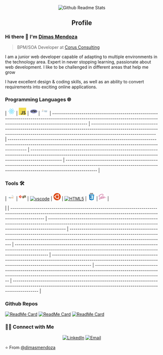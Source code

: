 <p align="center">
 <img width="100px" src="https://res.cloudinary.com/anuraghazra/image/upload/v1594908242/logo_ccswme.svg" align="center" alt="Github Readme Stats" />
 <h2 align="center">Profile</h2>
</p>

### Hi there 👋 I'm [Dimas Mendoza](https://img.freepik.com/vector-gratis/proximamente-fondo-diseno-spot-light_1017-25515.jpg?size=626&ext=jpg)

> BPM/SOA Developer at [Corus Consulting](https://www.corusconsulting.com/)

<!-- <img src="https://komarev.com/ghpvc/?username=anandmainali" alt="anandmainali" /> -->

<div>
 <p>
I am a junior web developer capable of adapting to multiple environments in the technology area. Expert in never stopping learning, passionate about web development. I like to be challenged in different areas that help me grow

I have excellent design & coding skills, as well as an ability to convert requirements into exciting online applications.

</p>
</div>

### Programming Languages 🌐

| [<img src="https://raw.githubusercontent.com/github/explore/80688e429a7d4ef2fca1e82350fe8e3517d3494d/topics/react/react.png" alt="React" width="24">](https://es.reactjs.org/) 
| [<img src="https://raw.githubusercontent.com/github/explore/80688e429a7d4ef2fca1e82350fe8e3517d3494d/topics/javascript/javascript.png" alt="jQuery" width="24">](https://www.javascript.com/) | [<img src="https://raw.githubusercontent.com/github/explore/80688e429a7d4ef2fca1e82350fe8e3517d3494d/topics/php/php.png" alt="PHP" width="24">](https://www.php.net/) | [<img src="https://raw.githubusercontent.com/github/explore/80688e429a7d4ef2fca1e82350fe8e3517d3494d/topics/java/java.png" alt="JAVA" width="24">](https://www.java.com/es/) 
| ------------------------------------------------------------------------------------------------------------------------------------------------------------------------------ | --------------------------------------------------------------------------------------------------------------------------------------------------------------------------------------------- | --------------------------------------------------------------------------------------------------------------------------------------------------------------------- | ---------------------------------------------------------------------------------------------------------------------------------------------------------------------------- | ---------------------------------------------------------------------------------------------------------------------------------------------------------------------------- |
### Tools 🛠️

| [<img src="https://raw.githubusercontent.com/github/explore/80688e429a7d4ef2fca1e82350fe8e3517d3494d/topics/mysql/mysql.png" alt="mysql" width="24">](https://www.mysql.com/) | [<img src="https://raw.githubusercontent.com/github/explore/80688e429a7d4ef2fca1e82350fe8e3517d3494d/topics/git/git.png" alt="Git" width="24">](https://git-scm.com/) | [<img src="https://upload.wikimedia.org/wikipedia/commons/thumb/2/2d/Visual_Studio_Code_1.18_icon.svg/1200px-Visual_Studio_Code_1.18_icon.svg.png" alt="vscode" width="24">](https://code.visualstudio.com/) | [<img src="https://raw.githubusercontent.com/github/explore/80688e429a7d4ef2fca1e82350fe8e3517d3494d/topics/ubuntu/ubuntu.png" alt="Ubuntu" width="24">](https://ubuntu.com/) | [<img src="https://upload.wikimedia.org/wikipedia/commons/thumb/6/61/HTML5_logo_and_wordmark.svg/250px-HTML5_logo_and_wordmark.svg.png" alt="HTML5" width="24">](https://developer.mozilla.org/es/docs/Web/Guide/HTML/HTML5) | [<img src="https://raw.githubusercontent.com/github/explore/80688e429a7d4ef2fca1e82350fe8e3517d3494d/topics/css/css.png" alt="CSS" width="24">](https://developer.mozilla.org/es/docs/Web/CSS) | [<img src="https://raw.githubusercontent.com/github/explore/80688e429a7d4ef2fca1e82350fe8e3517d3494d/topics/sass/sass.png" alt="CSS" width="24">](https://sass-lang.com/) |
 
|
| ----------------------------------------------------------------------------------------------------------------------------------------------------------------------------- | --------------------------------------------------------------------------------------------------------------------------------------------------------------------- | ------------------------------------------------------------------------------------------------------------------------------------------------------------------------------------------------------------ | ----------------------------------------------------------------------------------------------------------------------------------------------------------------------------- | -------------------------------------------------------------------------------------------------------------------------------------------------------------------------------- | ---------------------------------------------------------------------------------------------------------------------------------------------------------------------------------------------- | ------------------------------------------------------------------------------------------------------------------------------------------------------------------------- |
<!-- ### Github Stats

[![Anand K. Mainali GitHub Stats](https://github-readme-stats.vercel.app/api?username=anandmainali&show_icons=true&count_private=true)](https://github.com/anandmainali) -->

### Github Repos

[![ReadMe Card](https://github-readme-stats.vercel.app/api/pin/?username=dimasmendoza&repo=Focus-Project&show_owner=true)](https://github.com/dimasmendoza/Focus-Project)
[![ReadMe Card](https://github-readme-stats.vercel.app/api/pin/?username=dimasmendoza&repo=finders-FE&show_owner=true)](https://github.com/dimasmendoza/finders-FE)
[![ReadMe Card](https://github-readme-stats.vercel.app/api/pin/?username=dimasmendoza&repo=CheaPlatzi&show_owner=true)](https://github.com/dimasmendoza/CheaPlatzi)

<h3> 🤝🏻 Connect with Me </h3>

<p align="center">
<a href="https://www.linkedin.com/in/12dimasmendoza97/" target="_blank"><img alt="LinkedIn" src="https://img.shields.io/badge/LinkedIn-@12dimasmendoza97-blue?style=flat&logo=linkedin"></a>
<a href="mailto:damendoza98@gmail.com"><img alt="Email" src="https://img.shields.io/badge/Email-damendoza98@gmail.com-blue?style=flat&logo=gmail"></a>
</p>

⭐️ From [@dimasmendoza](https://github.com/dimasmendoza)
